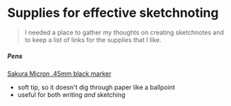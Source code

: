 # Supplies for effective sketchnoting
> I needed a place to gather my thoughts on creating sketchnotes and to keep a list of links for the supplies that I like.

##### Pens
[Sakura Micron .45mm black marker](http://amzn.com/B007OQ2RPE)
- soft tip, so it doesn't dig through paper like a ballpoint
- useful for both writing _and_ sketching
